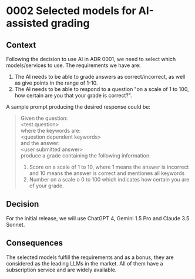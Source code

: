 # 0002 Selected models for AI-assisted grading

## Context

Following the decision to use AI in ADR 0001, we need to select which models/services to use. The requirements we have are:
1. The AI needs to be able to grade answers as correct/incorrect, as well as give points in the range of 1-10.
2. The AI needs to be able to respond to a question "on a scale of 1 to 100, how certain are you that your grade is correct?".

A sample prompt producing the desired response could be:

> Given the question:  
> \<test question\>  
> where the keywords are:  
> \<question dependent keywords\>  
> and the answer:  
> \<user submitted answer\>  
> produce a grade containing the following information:  
> 1. Score on a scale of 1 to 10, where 1 means the answer is incorrect and 10 means the answer is correct and mentiones all keywords
> 2. Number on a scale o 0 to 100 which indicates how certain you are of your grade.

## Decision

For the initial release, we will use ChatGPT 4, Gemini 1.5 Pro and Claude 3.5 Sonnet.

## Consequences

The selected models fulfill the requirements and as a bonus, they are considered as the leading LLMs in the market.
All of them have a subscription service and are widely available.
